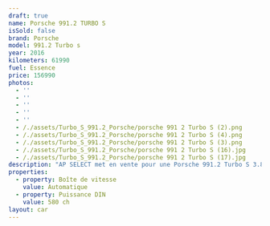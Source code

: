 ```yaml
---
draft: true
name: Porsche 991.2 TURBO S
isSold: false
brand: Porsche
model: 991.2 Turbo s
year: 2016
kilometers: 61990
fuel: Essence
price: 156990
photos:
  - ''
  - ''
  - ''
  - ''
  - ''
  - /./assets/Turbo_S_991.2_Porsche/porsche 991 2 Turbo S (2).png
  - /./assets/Turbo_S_991.2_Porsche/porsche 991 2 Turbo S (4).png
  - /./assets/Turbo_S_991.2_Porsche/porsche 991 2 Turbo S (3).png
  - /./assets/Turbo_S_991.2_Porsche/porsche 991 2 Turbo S (16).jpg
  - /./assets/Turbo_S_991.2_Porsche/porsche 991 2 Turbo S (17).jpg
description: "AP SELECT met en vente pour une Porsche 991.2 Turbo S 3.8 580ch PDK.\nModèle du 02/2016 avec 61900km.\n\nCouleur Argent GT, intérieur full cuir noir.\n\nOrigine France \U0001F1EB\U0001F1F7.\n\nLe véhicule est en parfait état avec carnet complet Porsche et historique suivi.\n\nVendu avec une garantie Porsche Approved jusqu’en Mai 2025\n\nDernier entretien au 04/2024 en CP Porsche Lyon, Pneus et freins récent.\n\nÉquipements et options :\n- Boîte PDK\n- Lift système\n- Pack Carbon\n- Toit panoramique vitré\n- Suspensions PASM+\n- Suspensions PDCC\n- Jantes Turbo S écrous centraux\n- Intérieur Cuir entendu\n- Sièges Sport +\n- Système audio BOSE\n- Volant sport multifonctions\n- Phares PDLS +\n- Projecteurs de jour à LED\n- Fond de compteur noir\n- Sièges électrique à mémoire 18 positions\n- Sièges chauffants\n- Régulateur de vitesse\n- Aide au stationnement AV / AR\n- Caméra de recul\n- Ciel de toit Alcantara\n- Affichage multifonctions plus\n- Climatisation\n- Éclairage et essuie-glaces automatique\n- Rétroviseurs électriques et chauffants\n- Rétroviseurs int / ext Electrochrome\n- Éclairage d’ambiance\n\nDisponible et visible sur RDV pour acheteur sérieux.\n\nPossibilité d'une garantie 3, 6 ou 12 mois en supplément.\n\nRéalisation des démarches d'immatriculation.\n\nAP SELECT c'est des solutions de courtage et conciergerie sur mesure pour profiter librement de sa passion et de son patrimoine.\n\nPrenez le volant, AP SELECT s'occupe du reste."
properties:
  - property: Boîte de vitesse
    value: Automatique
  - property: Puissance DIN
    value: 580 ch
layout: car
---
```


